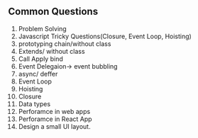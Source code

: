 ## Common Questions

1. Problem Solving
2. Javascript Tricky Questions(Closure, Event Loop, Hoisting)
3. prototyping chain/without class
4. Extends/ without class
5. Call Apply bind
6. Event Delegaion-> event bubbling
7. async/ deffer
8. Event Loop
9. Hoisting
10. Closure
11. Data types
12. Perforamce in web apps
13. Perforamce in React App
14. Design a small UI layout.
